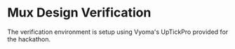 <h1> Mux Design Verification</h1>
The verification environment is setup using Vyoma's UpTickPro provided for the hackathon.

  
